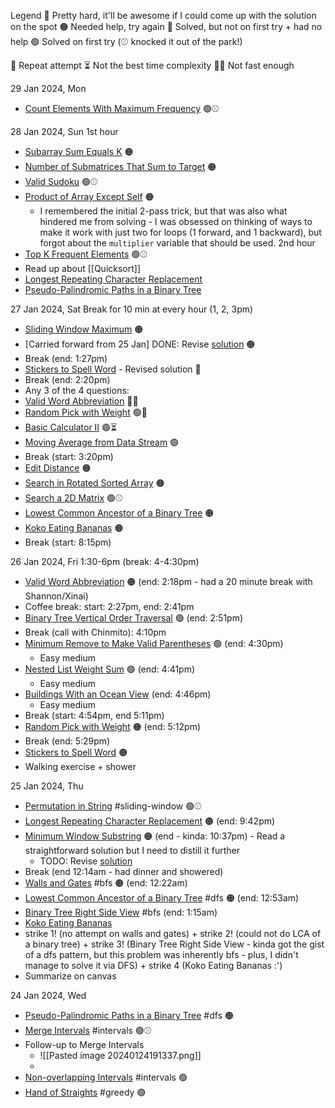 Legend
🔴 Pretty hard, it'll be awesome if I could come up with the solution on the spot
🟠 Needed help, try again
🦠 Solved, but not on first try + had no help
🟢 Solved on first try (⚾️ knocked it out of the park!)

🔁 Repeat attempt
⏳ Not the best time complexity
🏃‍♀️ Not fast enough

29 Jan 2024, Mon
- [Count Elements With Maximum Frequency](https://leetcode.com/problems/count-elements-with-maximum-frequency/) 🟢⚾️

28 Jan 2024, Sun
1st hour
- [Subarray Sum Equals K](https://leetcode.com/problems/subarray-sum-equals-k/) 🟠
- [Number of Submatrices That Sum to Target](https://leetcode.com/problems/number-of-submatrices-that-sum-to-target/) 🟠
- [Valid Sudoku](https://leetcode.com/problems/valid-sudoku/) 🟢⚾️
- [Product of Array Except Self](https://leetcode.com/problems/product-of-array-except-self/) 🟠
	- I remembered the initial 2-pass trick, but that was also what hindered me from solving - I was obsessed on thinking of ways to make it work with just two for loops (1 forward, and 1 backward), but forgot about the `multiplier` variable that should be used.
2nd hour
- [Top K Frequent Elements](https://leetcode.com/problems/top-k-frequent-elements/) 🟢⚾️
- Read up about [[Quicksort]]
- [Longest Repeating Character Replacement](https://leetcode.com/problems/longest-repeating-character-replacement/)
- [Pseudo-Palindromic Paths in a Binary Tree](https://leetcode.com/problems/pseudo-palindromic-paths-in-a-binary-tree/)

27 Jan 2024, Sat
Break for 10 min at every hour (1, 2, 3pm)
- [Sliding Window Maximum](https://leetcode.com/problems/sliding-window-maximum/) 🟠
- [Carried forward from 25 Jan] DONE: Revise [solution](https://leetcode.com/problems/minimum-window-substring/submissions/899091668/) 🟠
- Break (end: 1:27pm)
- [Stickers to Spell Word](https://leetcode.com/problems/stickers-to-spell-word/) - Revised solution 🔴
- Break (end: 2:20pm)
- Any 3 of the 4 questions:
- [Valid Word Abbreviation](https://leetcode.com/problems/valid-word-abbreviation/) 🦠🔁
- [Random Pick with Weight](https://leetcode.com/problems/random-pick-with-weight/) 🟢🔁
- [Basic Calculator II](https://leetcode.com/problems/basic-calculator-ii/) 🟢⏳
- [Moving Average from Data Stream](https://leetcode.com/problems/moving-average-from-data-stream/) 🟢
- Break (start: 3:20pm)
- [Edit Distance](https://leetcode.com/problems/edit-distance/) 🟠
- [Search in Rotated Sorted Array](https://leetcode.com/problems/search-in-rotated-sorted-array/) 🟠
- [Search a 2D Matrix](https://leetcode.com/problems/search-a-2d-matrix/) 🟢⚾️
- [Lowest Common Ancestor of a Binary Tree](https://leetcode.com/problems/lowest-common-ancestor-of-a-binary-tree/) 🟠
- [Koko Eating Bananas](https://leetcode.com/problems/koko-eating-bananas/) 🟠
- Break (start: 8:15pm)

26 Jan 2024, Fri
1:30-6pm (break: 4-4:30pm)
- [Valid Word Abbreviation](https://leetcode.com/problems/valid-word-abbreviation/) 🟠 (end: 2:18pm - had a 20 minute break with Shannon/Xinai)
- Coffee break: start: 2:27pm, end: 2:41pm
- [Binary Tree Vertical Order Traversal](https://leetcode.com/problems/binary-tree-vertical-order-traversal/) 🟢 (end: 2:51pm)
- Break (call with Chinmito): 4:10pm
- [Minimum Remove to Make Valid Parentheses](https://leetcode.com/problems/minimum-remove-to-make-valid-parentheses/) 🟢 (end: 4:30pm)
	- Easy medium
- [Nested List Weight Sum](https://leetcode.com/problems/nested-list-weight-sum/) 🟢 (end: 4:41pm)
	- Easy medium
- [Buildings With an Ocean View](https://leetcode.com/problems/buildings-with-an-ocean-view/) (end: 4:46pm)
	- Easy medium
- Break (start: 4:54pm, end 5:11pm)
- [Random Pick with Weight](https://leetcode.com/problems/random-pick-with-weight/) 🟠 (end: 5:12pm)
- Break (end: 5:29pm)
- [Stickers to Spell Word](https://leetcode.com/problems/stickers-to-spell-word/) 🟠
- Walking exercise + shower

25 Jan 2024, Thu
- [Permutation in String](https://leetcode.com/problems/permutation-in-string/) #sliding-window 🟢⚾️
- [Longest Repeating Character Replacement](https://leetcode.com/problems/longest-repeating-character-replacement/) 🟠 (end: 9:42pm)
- [Minimum Window Substring](https://leetcode.com/problems/minimum-window-substring/) 🟠 (end - kinda: 10:37pm) - Read a straightforward solution but I need to distill it further
	- TODO: Revise [solution](https://leetcode.com/problems/minimum-window-substring/submissions/899091668/)
- Break (end 12:14am - had dinner and showered)
- [Walls and Gates](https://leetcode.com/problems/walls-and-gates/) #bfs 🟠 (end: 12:22am)
- [Lowest Common Ancestor of a Binary Tree](https://leetcode.com/problems/lowest-common-ancestor-of-a-binary-tree/) #dfs 🟠 (end: 12:53am)
- [Binary Tree Right Side View](https://leetcode.com/problems/binary-tree-right-side-view/) #bfs (end: 1:15am)
- [Koko Eating Bananas](https://leetcode.com/problems/koko-eating-bananas/)
- strike 1! (no attempt on walls and gates) + strike 2! (could not do LCA of a binary tree) + strike 3! (Binary Tree Right Side View - kinda got the gist of a dfs pattern, but this problem was inherently bfs - plus, I didn't manage to solve it via DFS) + strike 4 (Koko Eating Bananas :')
- Summarize on canvas

24 Jan 2024, Wed
- [Pseudo-Palindromic Paths in a Binary Tree](https://leetcode.com/problems/pseudo-palindromic-paths-in-a-binary-tree/) #dfs 🟠
- [Merge Intervals](https://leetcode.com/problems/merge-intervals/) #intervals 🟢⚾️
- Follow-up to Merge Intervals
	- ![[Pasted image 20240124191337.png]]
	- 
- [Non-overlapping Intervals](https://leetcode.com/problems/non-overlapping-intervals/) #intervals 🟢
- [Hand of Straights](https://leetcode.com/problems/hand-of-straights/) #greedy 🟢